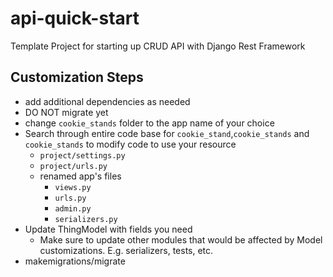 # api-quick-start

Template Project for starting up CRUD API with Django Rest Framework

## Customization Steps

- add additional dependencies as needed
- DO NOT migrate yet
- change `cookie_stands` folder to the app name of your choice
- Search through entire code base for `cookie_stand`,`cookie_stands` and `cookie_stands` to modify code to use your resource
  - `project/settings.py`
  - `project/urls.py`
  - renamed app's files
    - `views.py`
    - `urls.py`
    - `admin.py`
    - `serializers.py`
- Update ThingModel with fields you need
  - Make sure to update other modules that would be affected by Model customizations. E.g. serializers, tests, etc.
- makemigrations/migrate
